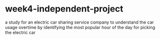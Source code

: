 # week4-independent-project
a study for an electric car sharing service company to understand the car usage overtime by identifying the most popular hour of the day for picking the electric car
